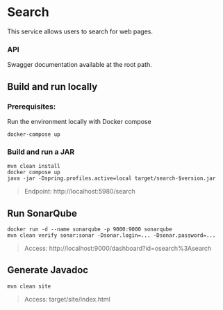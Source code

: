 # Search
This service allows users to search for web pages.


### API
Swagger documentation available at the root path.


## Build and run locally
### Prerequisites:
Run the environment locally with Docker compose
```
docker-compose up
```  

### Build and run a JAR
```            
mvn clean install
docker compose up
java -jar -Dspring.profiles.active=local target/search-$version.jar
```
> Endpoint: http://localhost:5980/search


## Run SonarQube
```  
docker run -d --name sonarqube -p 9000:9000 sonarqube
mvn clean verify sonar:sonar -Dsonar.login=... -Dsonar.password=...
```  
> Access: http://localhost:9000/dashboard?id=osearch%3Asearch


## Generate Javadoc
```            
mvn clean site
```
> Access: target/site/index.html 